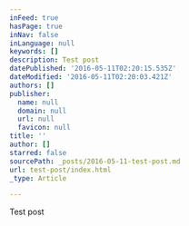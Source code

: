 ```yaml
---
inFeed: true
hasPage: true
inNav: false
inLanguage: null
keywords: []
description: Test post
datePublished: '2016-05-11T02:20:15.535Z'
dateModified: '2016-05-11T02:20:03.421Z'
authors: []
publisher:
  name: null
  domain: null
  url: null
  favicon: null
title: ''
author: []
starred: false
sourcePath: _posts/2016-05-11-test-post.md
url: test-post/index.html
_type: Article

---
```

Test post